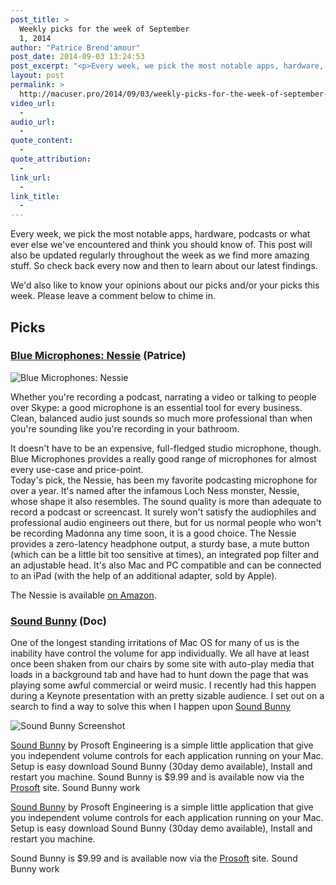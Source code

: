 ```yaml
---
post_title: >
  Weekly picks for the week of September
  1, 2014
author: "Patrice Brend'amour"
post_date: 2014-09-03 13:24:53
post_excerpt: "<p>Every week, we pick the most notable apps, hardware, podcasts or what ever else we've encountered and think you should know of. This post will also be updated regularly throughout the week as we find more amazing stuff. So check back every now and then to learn about our latest findings.</p><p> </p><p>This weeks picks:</p><ul><li>Blue Microphones: Nessie</li><li>Sound Bunny</li></ul>"
layout: post
permalink: >
  http://macuser.pro/2014/09/03/weekly-picks-for-the-week-of-september-1-2014/
video_url:
  - 
audio_url:
  - 
quote_content:
  - 
quote_attribution:
  - 
link_url:
  - 
link_title:
  - 
---
```




Every week, we pick the most notable apps, hardware, podcasts or what ever else we've encountered and think you should know of. This post will also be updated regularly throughout the week as we find more amazing stuff. So check back every now and then to learn about our latest findings.

We'd also like to know your opinions about our picks and/or your picks this week. Please leave a comment below to chime in.


## Picks
### [Blue Microphones: Nessie](http://www.bluemic.com/nessie/ "Nessie Microphone") (Patrice)

![Blue Microphones: Nessie][nessie]

Whether you're recording a podcast, narrating a video or talking to people over Skype: a good microphone is an essential tool for every business. Clean, balanced audio just sounds so much more professional than when you're sounding like you're recording in your bathroom. 

It doesn't have to be an expensive, full-fledged studio microphone, though. Blue Microphones provides a really good range of microphones for almost every use-case and price-point.  
Today's pick, the Nessie, has been my favorite podcasting microphone for over a year. It's named after the infamous Loch Ness monster, Nessie, whose shape it also resembles. The sound quality is more than adequate to record a podcast or screencast. It surely won't satisfy the audiophiles and professional audio engineers out there, but for us normal people who won't be recording Madonna any time soon, it is a good choice. The Nessie provides a zero-latency headphone output, a sturdy base, a mute button (which can be a little bit too sensitive at times), an integrated pop filter and an adjustable head. It's also Mac and PC compatible and can be connected to an iPad (with the help of an additional adapter, sold by Apple).

The Nessie is available [on Amazon](http://www.amazon.com/Blue-Microphones-NESSIE-Condenser-Microphone/dp/B00BUIA362/?tag=infophreak-20 "Nessie on Amazon").

[nessie]: /wp-content/uploads/2014/09/img1.jpg

### [Sound Bunny](http://www.prosofteng.com/products/soundbunny.php "Sound Bunny by Prosoft") (Doc)

One of the longest standing irritations of Mac OS for many of us is the inability have control the volume for app individually.  We all have at least once been shaken from our chairs by some site with auto-play media that loads in a background tab and have had to hunt down the page that was playing some awful commercial or weird music. I recently had this happen during a Keynote presentation with an pretty sizable audience. I set out on a search to find a way to solve this when I happen upon [Sound Bunny](http://www.prosofteng.com/products/soundbunny.php "Sound Bunny by Prosoft")

![Sound Bunny Screenshot][sb]

 

[Sound Bunny](http://www.prosofteng.com/products/soundbunny.php "Sound Bunny by Prosoft") by Prosoft Engineering is a simple little application that give you independent volume controls for each application running on your Mac.  Setup is easy download Sound Bunny (30day demo available), Install and restart you machine.      Sound Bunny is $9.99 and is available now via the [Prosoft](http://www.prosofteng.com "Prosoft Engineering") site.  Sound Bunny work

 [Sound Bunny](http://www.prosofteng.com/products/soundbunny.php "Sound Bunny by Prosoft") by Prosoft Engineering is a simple little application that give you independent volume controls for each application running on your Mac.  Setup is easy download Sound Bunny (30day demo available), Install and restart you machine. 
 
  Sound Bunny is $9.99 and is available now via the [Prosoft](http://www.prosofteng.com "Prosoft Engineering") site.  Sound Bunny work 


[sb]: /wp-content/uploads/2014/09/soundbunny.png (http://www.prosofteng.com/products/soundbunny.php "Sound Bunny by Prosoft")  


